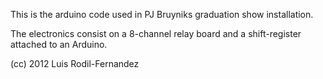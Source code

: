This is the arduino code used in PJ Bruyniks graduation show installation.

The electronics consist on a 8-channel relay board and a shift-register attached to an Arduino.

(cc) 2012 Luis Rodil-Fernandez